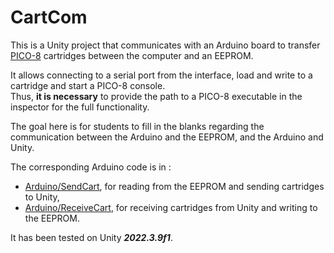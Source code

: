 # CartCom

This is a Unity project that communicates with an Arduino board
to transfer [PICO-8](https://www.lexaloffle.com/pico-8.php) cartridges between the computer and an EEPROM.  

It allows connecting to a serial port from the interface, load and write to a cartridge and start a PICO-8 console.  
Thus, __it is necessary__ to provide the path to a PICO-8 executable in the inspector for the full functionality.

The goal here is for students to fill in the blanks regarding the communication between the Arduino and the EEPROM,
and the Arduino and Unity.

The corresponding Arduino code is in :
 - [Arduino/SendCart](Arduino/SendCart), for reading from the EEPROM and sending cartridges to Unity,
 - [Arduino/ReceiveCart](Arduino/ReceiveCart), for receiving cartridges from Unity and writing to the EEPROM.

It has been tested on Unity ***2022.3.9f1***.

